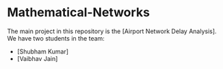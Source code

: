 # Mathematical-Networks

The main project in this repository is the [Airport Network Delay Analysis]. We have two students in the team: 
- [Shubham Kumar]
- [Vaibhav Jain]
